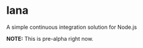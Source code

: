 lana
====

A simple continuous integration solution for Node.js

**NOTE:** This is pre-alpha right now.
